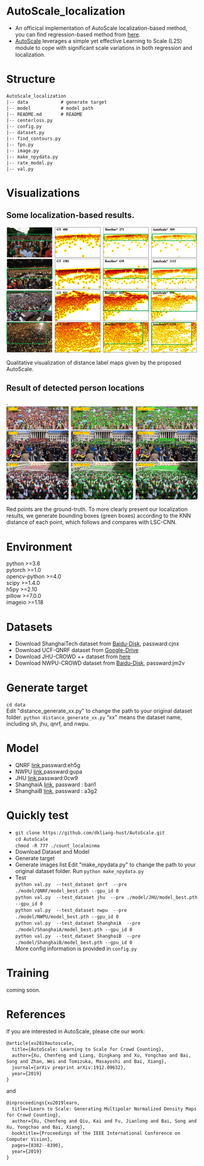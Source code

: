 # AutoScale_localization
* An officical implementation of AutoScale localization-based method, you can find regression-based method from [here](https://github.com/dkliang-hust/AutoScale_regression). 
* [AutoScale](https://arxiv.org/abs/1912.09632) leverages a simple yet effective Learning to Scale (L2S) module to cope with signiﬁcant scale variations in both regression and localization.<br />

# Structure
```
AutoScale_localization
|-- data            # generate target
|-- model           # model path 
|-- README.md       # README
|-- centerloss.py           
|-- config.py          
|-- dataset.py       
|-- find_contours.py           
|-- fpn.py         
|-- image.py
|-- make_npydata.py
|-- rate_model.py
|-- val.py        
```

# Visualizations
## Some localization-based results.
![avatar](images/result1.png)

Qualitative visualization of distance label maps given by the proposed AutoScale.

## Result of detected person locations
.
![avatar](images/localization.png)

Red points are the ground-truth. To more clearly present our localization results, we generate bounding boxes (green boxes) according to the KNN distance of each point, which follows and compares with LSC-CNN.

# Environment
python >=3.6 <br />
pytorch >=1.0 <br />
opencv-python >=4.0 <br />
scipy >=1.4.0 <br />
h5py >=2.10 <br />
pillow >=7.0.0<br />
imageio >=1.18

# Datasets
* Download ShanghaiTech dataset from [Baidu-Disk](https://pan.baidu.com/s/15WJ-Mm_B_2lY90uBZbsLwA), passward:cjnx <br />
* Download UCF-QNRF dataset from  [Google-Drive](https://drive.google.com/file/d/1fLZdOsOXlv2muNB_bXEW6t-IS9MRziL6/view)
* Download JHU-CROWD ++  dataset from [here](http://www.crowd-counting.com/)
* Download NWPU-CROWD dataset from [Baidu-Disk](https://pan.baidu.com/s/1hzGULEkg2FyW8oHSGmxgiA), passward:jm2v

# Generate target
```cd data```<br />
Edit "distance_generate_xx.py" to change the path to your original dataset folder.
```python distance_generate_xx.py```
“xx” means the dataset name, including sh, jhu, qnrf, and  nwpu.


# Model
* QNRF [link](https://pan.baidu.com/s/134U6Q0cugUf8xOLSAq3IGw),passward:eh5g
* NWPU [link](https://pan.baidu.com/s/1eCRi51uUCduIxet_fIEjcg),passward:gupa
* JHU [link](https://pan.baidu.com/s/1z4S9kt9YxLq7ML-TcPV1hw),passward:0cw9
* ShanghaiA [link](https://pan.baidu.com/s/13dWGc8-0T_MTkyDD14U2nQ), passward : ban1
* ShanghaiB [link](https://pan.baidu.com/s/1cs4Txb6BoobMTB7VKsjfmQ), passward : a3g2


# Quickly test
* ```git clone https://github.com/dkliang-hust/AutoScale.git```<br />
```cd AutoScale```<br />
```chmod -R 777 ./count_localminma```<br />
* Download Dataset and Model
* Generate target
* Generate images list
Edit "make_npydata.py" to change the path to your original dataset folder.
Run ```python make_npydata.py  ```
* Test <br />
```python val.py  --test_dataset qnrf  --pre ./model/QNRF/model_best.pth --gpu_id 0```<br />
```python val.py  --test_dataset jhu  --pre ./model/JHU/model_best.pth --gpu_id 0```<br />
```python val.py  --test_dataset nwpu  --pre ./model/NWPU/model_best.pth --gpu_id 0```<br />
```python val.py  --test_dataset ShanghaiA  --pre ./model/ShanghaiA/model_best.pth --gpu_id 0```<br />
```python val.py  --test_dataset ShanghaiB  --pre ./model/ShanghaiB/model_best.pth --gpu_id 0```<br />
More config information is  provided in ```config.py  ```

# Training
coming soon.

# References
If you are interested in AutoScale, please cite our work:
```
@article{xu2019autoscale,
  title={AutoScale: Learning to Scale for Crowd Counting},
  author={Xu, Chenfeng and Liang, Dingkang and Xu, Yongchao and Bai, Song and Zhan, Wei and Tomizuka, Masayoshi and Bai, Xiang},
  journal={arXiv preprint arXiv:1912.09632},
  year={2019}
}
```
and
```
@inproceedings{xu2019learn,
  title={Learn to Scale: Generating Multipolar Normalized Density Maps for Crowd Counting},
  author={Xu, Chenfeng and Qiu, Kai and Fu, Jianlong and Bai, Song and Xu, Yongchao and Bai, Xiang},
  booktitle={Proceedings of the IEEE International Conference on Computer Vision},
  pages={8382--8390},
  year={2019}
}
```


